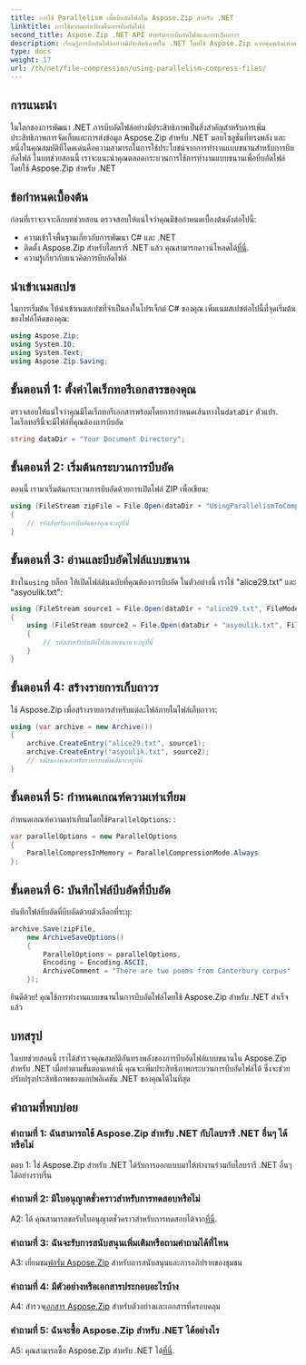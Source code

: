 ```yaml
---
title: การใช้ Parallelism เพื่อบีบอัดไฟล์ใน Aspose.Zip สำหรับ .NET
linktitle: การใช้ความเท่าเทียมในการบีบอัดไฟล์
second_title: Aspose.Zip .NET API สำหรับการบีบอัดไฟล์และการเก็บถาวร
description: เรียนรู้การบีบอัดไฟล์อย่างมีประสิทธิภาพใน .NET โดยใช้ Aspose.Zip ควบคุมพลังแห่งความเท่าเทียมด้วยบทช่วยสอนแบบทีละขั้นตอนของเรา
type: docs
weight: 17
url: /th/net/file-compression/using-parallelism-compress-files/
---
```

## การแนะนำ

ในโลกของการพัฒนา .NET การบีบอัดไฟล์อย่างมีประสิทธิภาพเป็นสิ่งสำคัญสำหรับการเพิ่มประสิทธิภาพการจัดเก็บและการส่งข้อมูล Aspose.Zip สำหรับ .NET มอบโซลูชันที่ทรงพลัง และหนึ่งในคุณสมบัติที่โดดเด่นคือความสามารถในการใช้ประโยชน์จากการทำงานแบบขนานสำหรับการบีบอัดไฟล์ ในบทช่วยสอนนี้ เราจะแนะนำคุณตลอดกระบวนการใช้การทำงานแบบขนานเพื่อบีบอัดไฟล์โดยใช้ Aspose.Zip สำหรับ .NET

## ข้อกำหนดเบื้องต้น

ก่อนที่เราจะเจาะลึกบทช่วยสอน ตรวจสอบให้แน่ใจว่าคุณมีข้อกำหนดเบื้องต้นดังต่อไปนี้:

- ความเข้าใจพื้นฐานเกี่ยวกับการพัฒนา C# และ .NET
-  ติดตั้ง Aspose.Zip สำหรับไลบรารี .NET แล้ว คุณสามารถดาวน์โหลดได้[ที่นี่](https://releases.aspose.com/zip/net/).
- ความรู้เกี่ยวกับแนวคิดการบีบอัดไฟล์

## นำเข้าเนมสเปซ

ในการเริ่มต้น ให้นำเข้าเนมสเปซที่จำเป็นลงในโปรเจ็กต์ C# ของคุณ เพิ่มเนมสเปซต่อไปนี้ที่จุดเริ่มต้นของไฟล์โค้ดของคุณ:

```csharp
using Aspose.Zip;
using System.IO;
using System.Text;
using Aspose.Zip.Saving;
```

## ขั้นตอนที่ 1: ตั้งค่าไดเร็กทอรีเอกสารของคุณ

 ตรวจสอบให้แน่ใจว่าคุณมีไดเร็กทอรีเอกสารพร้อมโดยการกำหนดเส้นทางใน`dataDir` ตัวแปร. ไดเร็กทอรีนี้จะมีไฟล์ที่คุณต้องการบีบอัด

```csharp
string dataDir = "Your Document Directory";
```

## ขั้นตอนที่ 2: เริ่มต้นกระบวนการบีบอัด

ตอนนี้ เรามาเริ่มต้นกระบวนการบีบอัดด้วยการเปิดไฟล์ ZIP เพื่อเขียน:

```csharp
using (FileStream zipFile = File.Open(dataDir + "UsingParallelismToCompressFiles_out.zip", FileMode.Create))
{
    // รหัสสำหรับการบีบอัดของคุณจะอยู่ที่นี่
}
```

## ขั้นตอนที่ 3: อ่านและบีบอัดไฟล์แบบขนาน

 ข้างใน`using` บล็อก ให้เปิดไฟล์ต้นฉบับที่คุณต้องการบีบอัด ในตัวอย่างนี้ เราใช้ "alice29.txt" และ "asyoulik.txt":

```csharp
using (FileStream source1 = File.Open(dataDir + "alice29.txt", FileMode.Open, FileAccess.Read))
{
    using (FileStream source2 = File.Open(dataDir + "asyoulik.txt", FileMode.Open, FileAccess.Read))
    {
        // รหัสสำหรับบีบอัดไฟล์แบบขนานจะอยู่ที่นี่
    }
}
```

## ขั้นตอนที่ 4: สร้างรายการเก็บถาวร

ใช้ Aspose.Zip เพื่อสร้างรายการสำหรับแต่ละไฟล์ภายในไฟล์เก็บถาวร:

```csharp
using (var archive = new Archive())
{
    archive.CreateEntry("alice29.txt", source1);
    archive.CreateEntry("asyoulik.txt", source2);
    // รหัสของคุณสำหรับรายการเพิ่มเติมจะอยู่ที่นี่
}
```

## ขั้นตอนที่ 5: กำหนดเกณฑ์ความเท่าเทียม

 กำหนดเกณฑ์ความเท่าเทียมโดยใช้`ParallelOptions`: :

```csharp
var parallelOptions = new ParallelOptions
{
    ParallelCompressInMemory = ParallelCompressionMode.Always
};
```

## ขั้นตอนที่ 6: บันทึกไฟล์บีบอัดที่บีบอัด

บันทึกไฟล์บีบอัดที่บีบอัดด้วยตัวเลือกที่ระบุ:

```csharp
archive.Save(zipFile,
    new ArchiveSaveOptions()
    {
        ParallelOptions = parallelOptions,
        Encoding = Encoding.ASCII,
        ArchiveComment = "There are two poems from Canterbury corpus"
    });
```

ยินดีด้วย! คุณใช้การทำงานแบบขนานในการบีบอัดไฟล์โดยใช้ Aspose.Zip สำหรับ .NET สำเร็จแล้ว

## บทสรุป

ในบทช่วยสอนนี้ เราได้สำรวจคุณสมบัติอันทรงพลังของการบีบอัดไฟล์แบบขนานใน Aspose.Zip สำหรับ .NET เมื่อทำตามขั้นตอนเหล่านี้ คุณจะเพิ่มประสิทธิภาพกระบวนการบีบอัดไฟล์ได้ ซึ่งจะช่วยปรับปรุงประสิทธิภาพของแอปพลิเคชัน .NET ของคุณได้ในที่สุด

## คำถามที่พบบ่อย

### คำถามที่ 1: ฉันสามารถใช้ Aspose.Zip สำหรับ .NET กับไลบรารี .NET อื่นๆ ได้หรือไม่

ตอบ 1: ใช่ Aspose.Zip สำหรับ .NET ได้รับการออกแบบมาให้ทำงานร่วมกับไลบรารี .NET อื่นๆ ได้อย่างราบรื่น

### คำถามที่ 2: มีใบอนุญาตชั่วคราวสำหรับการทดสอบหรือไม่

 A2: ได้ คุณสามารถขอรับใบอนุญาตชั่วคราวสำหรับการทดสอบได้จาก[ที่นี่](https://purchase.aspose.com/temporary-license/).

### คำถามที่ 3: ฉันจะรับการสนับสนุนเพิ่มเติมหรือถามคำถามได้ที่ไหน

 A3: เยี่ยมชม[ฟอรั่ม Aspose.Zip](https://forum.aspose.com/c/zip/37) สำหรับการสนับสนุนและการอภิปรายของชุมชน

### คำถามที่ 4: มีตัวอย่างหรือเอกสารประกอบอะไรบ้าง

 A4: สำรวจ[เอกสาร Aspose.Zip](https://reference.aspose.com/zip/net/) สำหรับตัวอย่างและเอกสารที่ครอบคลุม

### คำถามที่ 5: ฉันจะซื้อ Aspose.Zip สำหรับ .NET ได้อย่างไร

 A5: คุณสามารถซื้อ Aspose.Zip สำหรับ .NET ได้[ที่นี่](https://purchase.aspose.com/buy).